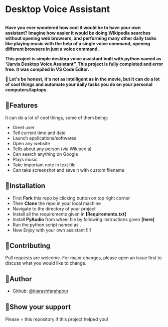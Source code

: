 # Desktop Voice Assistant
<img src="https://giffiles.alphacoders.com/212/212508.gif" alt="">

**Have you ever wondered how cool it would be to have your own assistant? Imagine how easier it would be doing Wikipedia searches without opening web browsers, and performing many other daily tasks like playing music with the help of a single voice command, opening different browsers in just a voice command.**

**This project is simple desktop voice assistant built with python named as “Jarvis Desktop Voice Assistant”. This project is fully completed and error free. It was compiled in VS Code Editor.**

**🔸 Let's be honest, it's not as intelligent as in the movie, but it can do a lot of cool things and automate your daily tasks you do on your personal computers/laptops.**


## 📌Features

It can do a lot of cool things, some of them being:

- Greet user
- Tell current time and date
- Launch applications/softwares 
- Open any website
- Tells about any person (via Wikipedia)
- Can search anything on Google 
- Plays music
- Take important note in text file
- Can take screenshot and save it with custom filename

## 📌Installation

- First **Fork** this repo by clicking button on top right corner
- Then **Clone** the repo in your local machine
- Navigate to the directory of your project
- Install all the requirements given in **[Requirements.txt]**
- Install **PyAudio** from wheel file by following instructions given **[here]**
- Run the python script named as .
- Now Enjoy with your own assistant !!!!

## 📌Contributing
Pull requests are welcome. For major changes, please open an issue first to discuss what you would like to change.

## 📌Author


- Github: [@kiarashfarahpour](https://github.com/kiarashfarahpour)

## 📌Show your support

Please ⭐️ this repository if this project helped you!


